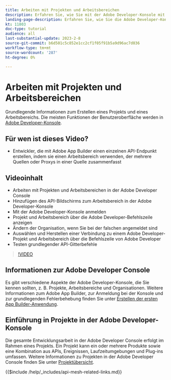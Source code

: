 ```yaml
---
title: Arbeiten mit Projekten und Arbeitsbereichen
description: Erfahren Sie, wie Sie mit der Adobe Developer-Konsole mit Projekten und Arbeitsbereichen arbeiten können.
landing-page-description: Erfahren Sie, wie Sie die Adobe Developer-Konsole verwenden. Erfahren Sie mehr über Projekte und Arbeitsbereiche, die mit API-Mesh verwendet werden können.
kt: 11803
doc-type: tutorial
audience: all
last-substantial-update: 2023-2-8
source-git-commit: b6d501c5c852e1cc2cf1f05f91b5a9d96ac7d036
workflow-type: tm+mt
source-wordcount: '287'
ht-degree: 0%

---
```



# Arbeiten mit Projekten und Arbeitsbereichen

Grundlegende Informationen zum Erstellen eines Projekts und eines Arbeitsbereichs. Die meisten Funktionen der Benutzeroberfläche werden in [Adobe Developer-Konsole](https://developer.adobe.com/console).

## Für wen ist dieses Video?

* Entwickler, die mit Adobe App Builder einen einzelnen API-Endpunkt erstellen, indem sie einen Arbeitsbereich verwenden, der mehrere Quellen oder Proxys in einer Quelle zusammenfasst

## Videoinhalt

* Arbeiten mit Projekten und Arbeitsbereichen in der Adobe Developer Console
* Hinzufügen des API-Bildschirms zum Arbeitsbereich in der Adobe Developer-Konsole
* Mit der Adobe Developer-Konsole anmelden
* Projekt und Arbeitsbereich über die Adobe Developer-Befehlszeile anzeigen
* Ändern der Organisation, wenn Sie bei der falschen angemeldet sind
* Auswählen und Herstellen einer Verbindung zu einem Adobe Developer-Projekt und Arbeitsbereich über die Befehlszeile von Adobe Developer
* Testen grundlegender API-Gitterbefehle

>[!VIDEO](https://video.tv.adobe.com/v/3414123/)

## Informationen zur Adobe Developer Console

Es gibt verschiedene Aspekte der Adobe Developer-Konsole, die Sie kennen sollten, z. B. Projekte, Arbeitsbereiche und Organisationen. Weitere Informationen zum Adobe App Builder, zur Anmeldung bei der Konsole und zur grundlegenden Fehlerbehebung finden Sie unter [Erstellen der ersten App Builder-Anwendung](https://developer.adobe.com/app-builder/docs/getting_started/first_app/).

## Einführung in Projekte in der Adobe Developer-Konsole

Die gesamte Entwicklungsarbeit in der Adobe Developer Console erfolgt im Rahmen eines Projekts. Ein Projekt kann ein oder mehrere Produkte sowie eine Kombination aus APIs, Ereignissen, Laufzeitumgebungen und Plug-ins umfassen. Weitere Informationen zu Projekten in der Adobe Developer Console finden Sie unter [Projektübersicht](https://developer.adobe.com/developer-console/docs/guides/projects/).

{{$include /help/_includes/api-mesh-related-links.md}}
